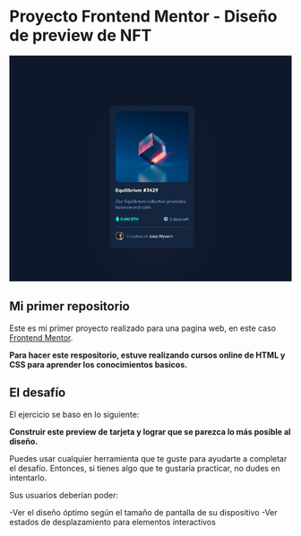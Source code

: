 # Proyecto Frontend Mentor - Diseño de preview de NFT

![Design preview for the NFT preview card component coding challenge](./design/finished.jpg)

## Mi primer repositorio

Este es mi primer proyecto realizado para una pagina web, en este caso [Frontend Mentor](https://www.frontendmentor.io).

**Para hacer este respositorio, estuve realizando cursos online de HTML y CSS para aprender los conocimientos basicos.**

## El desafío

El ejercicio se baso en lo siguiente:

**Construir este preview de tarjeta  y lograr que se parezca lo más posible al diseño.**

Puedes usar cualquier herramienta que te guste para ayudarte a completar el desafío. Entonces, si tienes algo que te gustaría practicar, no dudes en intentarlo.

Sus usuarios deberían poder:

-Ver el diseño óptimo según el tamaño de pantalla de su dispositivo
-Ver estados de desplazamiento para elementos interactivos
